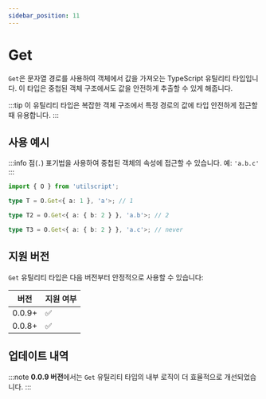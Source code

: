 ```yaml
---
sidebar_position: 11
---
```


# Get

`Get`은 문자열 경로를 사용하여 객체에서 값을 가져오는 TypeScript 유틸리티 타입입니다. 이 타입은 중첩된 객체 구조에서도 값을 안전하게 추출할 수 있게 해줍니다.

:::tip
이 유틸리티 타입은 복잡한 객체 구조에서 특정 경로의 값에 타입 안전하게 접근할 때 유용합니다.
:::

## 사용 예시

:::info
점(`.`) 표기법을 사용하여 중첩된 객체의 속성에 접근할 수 있습니다. 예: `'a.b.c'`
:::

```ts
import { O } from 'utilscript';

type T = O.Get<{ a: 1 }, 'a'>; // 1

type T2 = O.Get<{ a: { b: 2 } }, 'a.b'>; // 2

type T3 = O.Get<{ a: { b: 2 } }, 'a.c'>; // never
```

## 지원 버전

`Get` 유틸리티 타입은 다음 버전부터 안정적으로 사용할 수 있습니다:

| 버전   | 지원 여부 |
| ------ | --------- |
| 0.0.9+ | ✅        |
| 0.0.8+ | ✅        |

## 업데이트 내역

:::note
**0.0.9 버전**에서는 `Get` 유틸리티 타입의 내부 로직이 더 효율적으로 개선되었습니다.
:::
